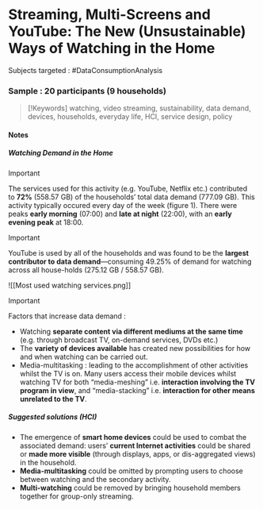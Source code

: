 # Streaming, Multi-Screens and YouTube: The New (Unsustainable) Ways of Watching in the Home

Subjects targeted : #DataConsumptionAnalysis 

### Sample : 20 participants (9 households)

>[!Keywords]
> watching, video streaming, sustainability, data demand, devices, households, everyday life, HCI, service design, policy

#### Notes

##### Watching Demand in the Home

>[!Important]
>The services used for this activity (e.g. YouTube, Netflix etc.) contributed  
to **72%** (558.57 GB) of the households’ total data demand  (777.09 GB). This activity typically occured every day of the week (figure 1). There were peaks **early morning** (07:00) and **late at night** (22:00), with an **early evening peak** at 18:00.

>[!Important]
>YouTube is used by all of the households and was found to be the **largest contributor to data demand**—consuming 49.25% of demand for watching across all house-holds (275.12 GB / 558.57 GB).

![[Most used watching services.png]]


>[!Important]
>Factors that increase data demand : 
>- Watching **separate content via different mediums at the same time** (e.g. through broadcast TV, on-demand services, DVDs etc.)
>- The **variety of devices available** has created new possibilities for how and when watching can be carried out.
>- Media-multitasking : leading to the accomplishment of other activities whilst the TV is on. Many users access their mobile devices whilst watching TV for both “media-meshing” i.e. **interaction involving the TV program in view**, and “media-stacking” i.e. **interaction for other means unrelated to the TV**.

##### Suggested solutions (HCI)

- The emergence of **smart home devices** could be used to combat the associated demand: users’ **current Internet activities** could be shared or **made more visible** (through displays, apps, or dis-aggregated views) in the household.
- **Media-multitasking** could be omitted by prompting users to choose between watching and the secondary activity.
- **Multi-watching** could be removed by bringing household members together for group-only streaming.